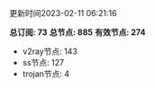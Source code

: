 更新时间2023-02-11 06:21:16

**总订阅: 73**
**总节点: 885**
**有效节点: 274**
- v2ray节点: 143
- ss节点: 127
- trojan节点: 4
